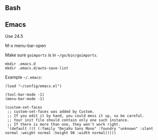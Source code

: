 ## Bash

## Emacs

Use 24.5

M-x menu-bar-open

Make sure `goimports` is in `~/go/bin/goimports`.

```
mkdir .emacs.d
mkdir .emacs.d/auto-save-list
```

Example `~/.emacs`:

```
(load "~/config/emacs.el")

(tool-bar-mode -1)
(menu-bar-mode -1)

(custom-set-faces
 ;; custom-set-faces was added by Custom.
 ;; If you edit it by hand, you could mess it up, so be careful.
 ;; Your init file should contain only one such instance.
 ;; If there is more than one, they won't work right.
 '(default ((t (:family "DejaVu Sans Mono" :foundry "unknown" :slant normal :weight normal :height 98 :width normal)))))
```
